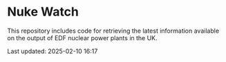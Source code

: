 # Nuke Watch

This repository includes code for retrieving the latest information available on the output of EDF nuclear power plants in the UK.

Last updated: 2025-02-10 16:17